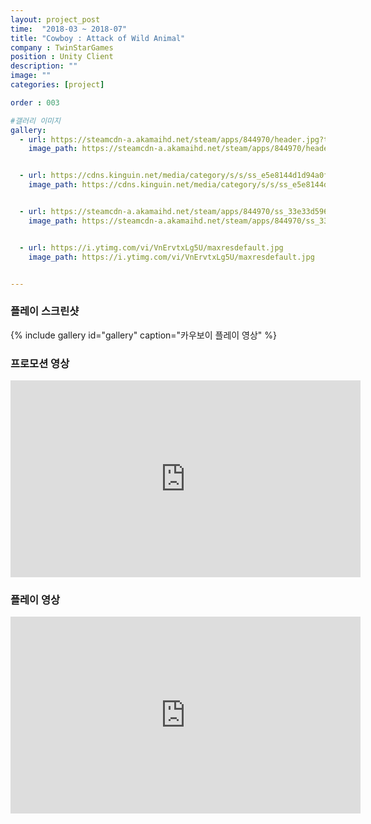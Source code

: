 ```yaml
---
layout: project_post
time:  "2018-03 ~ 2018-07"
title: "Cowboy : Attack of Wild Animal"
company : TwinStarGames
position : Unity Client
description: ""
image: ""
categories: [project]

order : 003

#갤러리 이미지
gallery:
  - url: https://steamcdn-a.akamaihd.net/steam/apps/844970/header.jpg?t=1530182080
    image_path: https://steamcdn-a.akamaihd.net/steam/apps/844970/header.jpg?t=1530182080


  - url: https://cdns.kinguin.net/media/category/s/s/ss_e5e8144d1d94a0f52936dba4d70c34c6e855eca7.1920x1080_1526634077.jpg
    image_path: https://cdns.kinguin.net/media/category/s/s/ss_e5e8144d1d94a0f52936dba4d70c34c6e855eca7.1920x1080_1526634077.jpg


  - url: https://steamcdn-a.akamaihd.net/steam/apps/844970/ss_33e33d5966123270183a09dff89c3cd4bfa2cb2b.jpg?t=1526591885
    image_path: https://steamcdn-a.akamaihd.net/steam/apps/844970/ss_33e33d5966123270183a09dff89c3cd4bfa2cb2b.jpg?t=1526591885


  - url: https://i.ytimg.com/vi/VnErvtxLg5U/maxresdefault.jpg
    image_path: https://i.ytimg.com/vi/VnErvtxLg5U/maxresdefault.jpg


---
```


### 플레이 스크린샷
{% include gallery id="gallery" caption="카우보이 플레이 영상" %}

### 프로모션 영상
<iframe width="560" height="315" src="https://www.youtube.com/embed/8rKIbQwSo6M" frameborder="0" allow="accelerometer; autoplay; encrypted-media; gyroscope; picture-in-picture" allowfullscreen></iframe>

### 플레이 영상
<iframe width="560" height="315" src="https://www.youtube.com/embed/-Nl9imlUJ5c" frameborder="0" allow="accelerometer; autoplay; encrypted-media; gyroscope; picture-in-picture" allowfullscreen></iframe>

